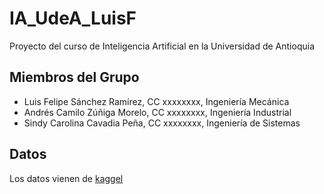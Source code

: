 # IA_UdeA_LuisF
Proyecto del curso de Inteligencia Artificial en la Universidad de Antioquia
## Miembros del Grupo
- Luis Felipe Sánchez Ramírez, CC xxxxxxxx, Ingeniería Mecánica
- Andrés Camilo Zúñiga Morelo, CC xxxxxxxx, Ingeniería Industrial
- Sindy Carolina Cavadia Peña, CC xxxxxxxx, Ingeniería de Sistemas

## Datos
Los datos vienen de [kaggel](https://www.kaggle.com/competitions/tabular-playground-series-mar-2021)
